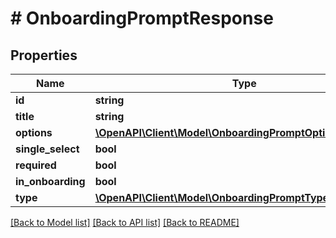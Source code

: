 # # OnboardingPromptResponse

## Properties

Name | Type | Description | Notes
------------ | ------------- | ------------- | -------------
**id** | **string** |  |
**title** | **string** |  |
**options** | [**\OpenAPI\Client\Model\OnboardingPromptOptionResponse[]**](OnboardingPromptOptionResponse.md) |  |
**single_select** | **bool** |  |
**required** | **bool** |  |
**in_onboarding** | **bool** |  |
**type** | [**\OpenAPI\Client\Model\OnboardingPromptType**](OnboardingPromptType.md) |  |

[[Back to Model list]](../../README.md#models) [[Back to API list]](../../README.md#endpoints) [[Back to README]](../../README.md)

